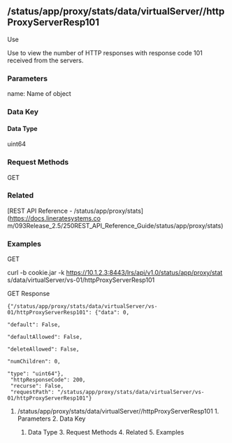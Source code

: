 ## /status/app/proxy/stats/data/virtualServer/<name>/httpProxyServerResp101

Use

Use to view the number of HTTP responses with response code 101 received from
the servers.

### Parameters

name: Name of object

### Data Key

#### Data Type

uint64

### Request Methods

GET

### Related

[REST API Reference - /status/app/proxy/stats](https://docs.lineratesystems.co
m/093Release_2.5/250REST_API_Reference_Guide/status/app/proxy/stats)

### Examples

GET

curl -b cookie.jar -k https://10.1.2.3:8443/lrs/api/v1.0/status/app/proxy/stat
s/data/virtualServer/vs-01/httpProxyServerResp101

GET Response

    
    {"/status/app/proxy/stats/data/virtualServer/vs-01/httpProxyServerResp101": {"data": 0,
                                                                               "default": False,
                                                                               "defaultAllowed": False,
                                                                               "deleteAllowed": False,
                                                                               "numChildren": 0,
                                                                               "type": "uint64"},
     "httpResponseCode": 200,
     "recurse": False,
     "requestPath": "/status/app/proxy/stats/data/virtualServer/vs-01/httpProxyServerResp101"}
    

  1. /status/app/proxy/stats/data/virtualServer/<name>/httpProxyServerResp101
    1. Parameters
    2. Data Key
      1. Data Type
    3. Request Methods
    4. Related
    5. Examples


